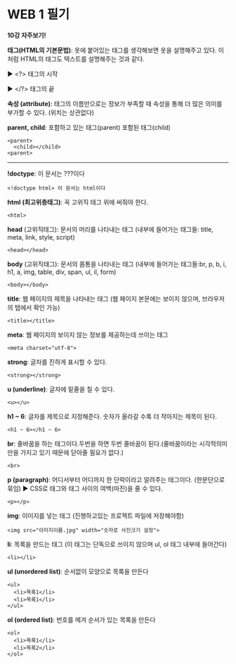 # WEB 1 필기

**10강 자주보기!**

**태그(HTML의 기본문법)**: 옷에 붙어있는 태그를 생각해보면 옷을 설명해주고 있다. 이처럼 HTML의 태그도 텍스트를 설명해주는 것과 같다.

▶️ <?> 태그의 시작

▶️ </?> 태그의 끝

**속성 (attribute)**: 태그의 이름만으로는 정보가 부족할 때 속성을 통해 더 많은 의미를 부가할 수 있다. (위치는 상관없다)

**parent, child**: 포함하고 있는 태그(parent) 포함된 태그(child)
```
<parent>
  <child></child>
<parent>
 ```

---
**!doctype**: 이 문서는 ???이다
```
<!doctype html> 이 문서는 html이다
```

**html (최고위층태그)**: 꼭 고위직 태그 위에 써줘야 한다.
```
<html>
```

**head** (고위직태그): 문서의 머리를 나타내는 태그 (내부에 들어가는 태그들: title, meta, link, style, script)
```
<head></head>
```

**body** (고위직태그): 문서의 몸통을 나타내는 태그 (내부에 들어가는 태그들:br, p, b, i, h1, a, img, table, div, span, ul, il, form)
```
<body></body>
```

**title**: 웹 페이지의 제목을 나타내는 태그 (웹 페이지 본문에는 보이지 않으며, 브라우저의 탭에서 확인 가능)
```
<title></title>
```

**meta**: 웹 페이지의 보이지 않는 정보를 제공하는데 쓰이는 태그
```
<meta charset="utf-8">
```

**strong**: 글자를 진하게 표시할 수 있다.
```
<strong></strong>
```

**u (underline)**: 글자에 밑줄을 칠 수 있다.
```
<u></u>
```

**h1 ~ 6**: 글자를 제목으로 지정해준다. 숫자가 올라갈 수록 더 작아지는 제목이 된다.
```
<h1 ~ 6></h1 ~ 6>
```

**br**: 줄바꿈을 하는 태그이다.두번을 하면 두번 줄바꿈이 된다.(줄바꿈이라는 시각적의미만을 가지고 있기 때문에 닫아줄 필요가 없다.)
```
<br>
```

**p (paragraph)**: 어디서부터 어디까지 한 단락이라고 알려주는 태그이다. (한문단으로 묶임) ▶️ CSS로 태그와 태그 사이의 여백(마진)을 줄 수 있다.
```
<p></p>
```

**img**: 이미지를 넣는 태그 (진행하고있는 프로젝트 파일에 저장해야함)
```
<img src="이미지이름.jpg" width="숫자로 사진크기 설정">
```

**li**: 목록을 만드는 태그 (이 태그는 단독으로 쓰이지 않으며 ul, ol 태그 내부에 들어간다)
```
<li></li>
```

**ul (unordered list)**: 순서없이 모양으로 목록을 만든다
```
<ul>
  <li>목록1</li>
  <li>목록1</li>
</ul>
```

**ol (ordered list)**: 번호를 메겨 순서가 있는 목록을 만든다
```
<ol>
  <li>목록1</li>
  <li>목록2</li>
</ol>
```
